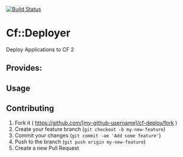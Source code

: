 [![Build Status](https://travis-ci.org/armakuni/cf-deployer.png?branch=master)](https://travis-ci.org/bendodd/gloader)

# Cf::Deployer

Deploy Applications to CF 2

## Provides:


## Usage



## Contributing

1. Fork it ( https://github.com/[my-github-username]/cf-deploy/fork )
2. Create your feature branch (`git checkout -b my-new-feature`)
3. Commit your changes (`git commit -am 'Add some feature'`)
4. Push to the branch (`git push origin my-new-feature`)
5. Create a new Pull Request
